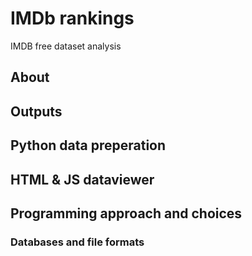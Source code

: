 # IMDb rankings
IMDB free dataset analysis

## About

## Outputs

## Python data preperation


## HTML & JS dataviewer

## Programming approach and choices

### Databases and file formats